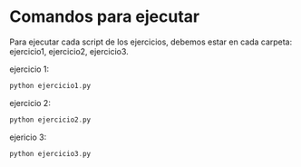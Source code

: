 # Comandos para ejecutar

Para ejecutar cada script de los ejercicios, debemos estar en cada carpeta: ejercicio1, ejercicio2, ejercicio3.

ejercicio 1:
```c
python ejercicio1.py
```

ejercicio 2:
```c
python ejercicio2.py
```

ejericio 3:
```c
python ejercicio3.py
```